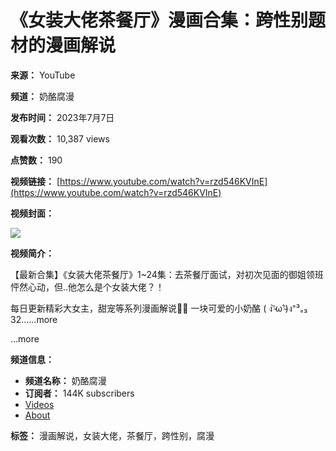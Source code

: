 # 《女装大佬茶餐厅》漫画合集：跨性别题材的漫画解说

**来源：** YouTube

**频道：** 奶酪腐漫

**发布时间：** 2023年7月7日

**观看次数：** 10,387 views

**点赞数：** 190

**视频链接：** [https://www.youtube.com/watch?v=rzd546KVInE](https://www.youtube.com/watch?v=rzd546KVInE)

**视频封面：**

[![](https://yt3.ggpht.com/pleXvhleMwo9Yy4fL6NWJfyqltma_pNpiKv8-Yo9PQGLfsg1YOm_g1BQkO-XGJ1v27pu2zGfvs8=s48-c-k-c0x00ffffff-no-rj)](/@%E5%A5%B6%E9%85%AA%E8%85%90%E6%BC%AB)

**视频简介：**

【最新合集】《女装大佬茶餐厅》1~24集：去茶餐厅面试，对初次见面的御姐领班怦然心动，但..他怎么是个女装大佬？！

每日更新精彩大女主，甜宠等系列漫画解说🎉🎉 一块可爱的小奶酪 ( ง⁼̴̀ω⁼̴́)ง⁼³₌₃ 32…...more

...more

**频道信息：**

*   **频道名称：** 奶酪腐漫
*   **订阅者：** 144K subscribers
*   [Videos](/@%E5%A5%B6%E9%85%AA%E8%85%90%E6%BC%AB)
*   [About](/@%E5%A5%B6%E9%85%AA%E8%85%90%E6%BC%AB)

**标签：** 漫画解说，女装大佬，茶餐厅，跨性别，腐漫
